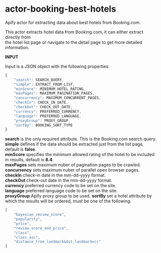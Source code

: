 # actor-booking-best-hotels

Apify actor for extracting data about best hotels from Booking.com.

This actor extracts hotel data from Booking.com, it can either extract directly from  
the hotel list page or navigate to the detail page to get more detailed information.

**INPUT**

Input is a JSON object with the following properties:

```javascript
{
    "search": SEARCH_QUERY,
    "simple": EXTRACT_FROM_LIST,
    "minScore": MINIMUM_HOTEL_RATING,
    "maxPages": MAXIMUM_PAGINATION_PAGES,
    "concurrency": MAXIMUM_CONCURRENT_PAGES,
    "checkIn": CHECK_IN_DATE, 
    "checkOut": CHECK_OUT_DATE, 
    "currency": PREFERRED_CURRENCY,
    "language": PREFERRED_LANGUAGE,
    "proxyGroup": PROXY_GROUP,
    "sortBy": BOOKING_SORT_TYPE
}
```

__search__ is the only required attribute. This is the Booking.com search query.  
__simple__ defines if the data should be extracted just from the list page, default is __false__.  
__minScore__ specifies the minimum allowed rating of the hotel to be included in results, default is __8.4__.  
__maxPages__ sets maximum nuber of pagination pages to be crawled.  
__concurrency__ sets maximum nuber of parallel open browser pages.  
__checkIn__ check-in date in the mm-dd-yyyy format.  
__checkOut__ check-out date in the mm-dd-yyyy format.  
__currency__ preferred currency code to be set on the site.  
__language__ preferred language code to be set on the site.  
__proxyGroup__ Apify proxy group to be used.
__sortBy__ set a hotel attribute by which the results will be ordered, must be one of the following.  
```javascript
[
    "bayesian_review_score",
    "popularity",
    "price",
    "review_score_and_price",
    "class",
    "class_asc",
    "distance_from_landmark&dst_landmark=cc"
]
